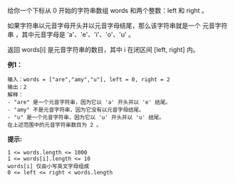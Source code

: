 给你一个下标从 0 开始的字符串数组 words 和两个整数：left 和 right 。

如果字符串以元音字母开头并以元音字母结尾，那么该字符串就是一个 元音字符串 ，其中元音字母是 'a'、'e'、'i'、'o'、'u' 。

返回 words[i] 是元音字符串的数目，其中 i 在闭区间 [left, right] 内。

**例1：**
```
输入：words = ["are","amy","u"], left = 0, right = 2
输出：2
解释：
- "are" 是一个元音字符串，因为它以 'a' 开头并以 'e' 结尾。
- "amy" 不是元音字符串，因为它没有以元音字母结尾。
- "u" 是一个元音字符串，因为它以 'u' 开头并以 'u' 结尾。
在上述范围中的元音字符串数目为 2 。
```

**提示:**
```
1 <= words.length <= 1000
1 <= words[i].length <= 10
words[i] 仅由小写英文字母组成
0 <= left <= right < words.length
```

